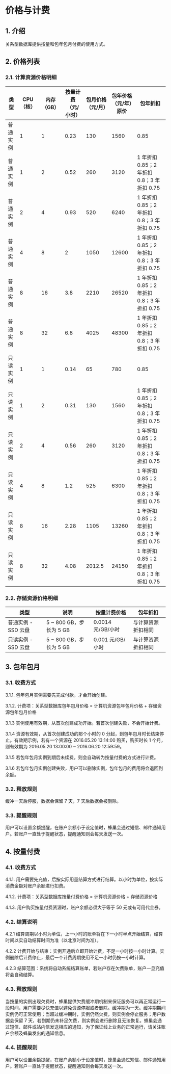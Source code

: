 # 价格与计费

## 1. 介绍

关系型数据库提供按量和包年包月付费的使用方式。


## 2. 价格列表

### 2.1. 计算资源价格明细

|   类型   | CPU（核） | 内存（GB） | 按量计费（元/小时） | 包月价格（元/月） | 包年价格（元/年）原价 |                  包年折扣                  |
|----------|-----------|------------|---------------------|-------------------|-----------------------|--------------------------------------------|
| 普通实例 |         1 |          1 |                0.23 |               130 |                  1560 | 0.85                                       |
| 普通实例 |         1 |          2 |                0.52 |               260 |                  3120 | 1 年折扣 0.85；2 年折扣 0.8；3 年折扣 0.75 |
| 普通实例 |         2 |          4 |                0.93 |               520 |                  6240 | 1 年折扣 0.85；2 年折扣 0.8；3 年折扣 0.75 |
| 普通实例 |         4 |          8 |                   2 |              1050 |                 12600 | 1 年折扣 0.85；2 年折扣 0.8；3 年折扣 0.75 |
| 普通实例 |         8 |         16 |                 3.8 |              2210 |                 26520 | 1 年折扣 0.85；2 年折扣 0.8；3 年折扣 0.75 |
| 普通实例 |         8 |         32 |                 6.8 |              4025 |                 48300 | 1 年折扣 0.85；2 年折扣 0.8；3 年折扣 0.75 |
| 只读实例 |         1 |          1 |                0.14 |                65 |                   780 | 0.85                                       |
| 只读实例 |         1 |          2 |                0.31 |               130 |                  1560 | 1 年折扣 0.85；2 年折扣 0.8；3 年折扣 0.75 |
| 只读实例 |         2 |          4 |                0.56 |               260 |                  3120 | 1 年折扣 0.85；2 年折扣 0.8；3 年折扣 0.75 |
| 只读实例 |         4 |          8 |                 1.2 |               525 |                  6300 | 1 年折扣 0.85；2 年折扣 0.8；3 年折扣 0.75 |
| 只读实例 |         8 |         16 |                2.28 |              1105 |                 13260 | 1 年折扣 0.85；2 年折扣 0.8；3 年折扣 0.75 |
| 只读实例 |         8 |         32 |                4.08 |            2012.5 |                 24150 | 1 年折扣 0.85；2 年折扣 0.8；3 年折扣 0.75 |


### 2.2. 存储资源价格明细

|         类型        |           说明          |    按量计费价格   |      包年折扣      |
|---------------------|-------------------------|-------------------|--------------------|
| 普通实例 - SSD 云盘 | 5 ~ 800 GB，步长为 5 GB | 0.0014 元/GB/小时 | 与计算资源折扣相同 |
| 只读实例 - SSD 云盘 | 5 ~ 800 GB，步长为 5 GB | 0.001 元/GB/小时  | 与计算资源折扣相同 |


## 3. 包年包月

### 3.1. 收费方式

3.1.1. 包年包月实例需要先完成付款，才会开始创建。

3.1.2. 计费项：关系型数据库包年包月价格 = 计算机资源包年包月价格 + 存储资源包年包月价格

3.1.3 实例使用有效期，从首次创建成功开始。若首次创建失败，不会开始计费。

3.1.4 资源有效期，从首次创建成功的那个小时的 0 分起，到包年包月时长结束停止。有效期示例，若有一个资源在 2016.05.20 13:14:00 购买，购买时长 1 个月，则有效期为 2016.05.20 13:00:00 ~ 2016.06.20 12:59:59。

3.1.5 若包年包月实例到期后未续费，则会自动转为按量付费的方式进行计费。

3.1.6 若包年包月实例创建失败，用户可以删除实例，包年包月的费用将会退回到余额。

### 3.2. 释放规则

缓冲一天后停服，数据会保留 7 天，7 天后数据会被删除。

### 3.3. 提醒规则

用户可以设置余额提醒，在账户余额小于设定值时，蜂巢会通过短信、邮件通知用户。若账户一直处于提醒状态，提醒通知则会每天发送一次。

## 4. 按量付费

### 4.1. 收费方式

4.1.1. 用户需要先充值，后按实际用量结算方式进行结算。以小时为单位，按实际消费金额对账户余额进行扣费。

4.1.2. 计费项：关系型数据库按量付费价格 = 计算机资源价格 + 存储资源价格

4.1.3. 用户购买按量付费资源时，账户余额必须大于等于 50 元或有可用代金券。

### 4.2. 结算说明

4.2.1 结算周期以小时为单位，上一小时的账单将在下一小时半点开始结算，结算时间以实自动结算时间为准（以北京时间为准）。

4.2.2 计费开始与结束：实例开通后立即开始计费，不足一小时按一小时计算。实例删除后计费停止，最后一个计费周期使用不足一小时仍按一小时计算。

4.2.3 结算范围：系统将自动系统结算账单，若账户存在欠费账单，账户一旦充值将会自动结算。

### 4.3. 释放规则

当按量的实例出现欠费时，蜂巢提供欠费缓冲期机制来保证服务可以再正常运行一段时间，用户需要尽快充值以避免资源停服或者删除。缓冲期为一天。缓冲期期间实例仍可正常使用；当超过缓冲期时，实例仍然欠费，则实例会停止服务；用户数据会保留 7 天，若到期仍未补足欠费，则实例会进行删除且无法恢复。蜂巢会通过短信、邮件或站内信发送相应的通知，为了保证线上业务的正常运行，请关注账户余额及蜂巢发出的通知信息。

### 4.4. 提醒规则

用户可以设置余额提醒，在账户余额小于设定值时，蜂巢会通过短信、邮件通知用户。若账户一直处于提醒状态，提醒通知则会每天发送一次。









